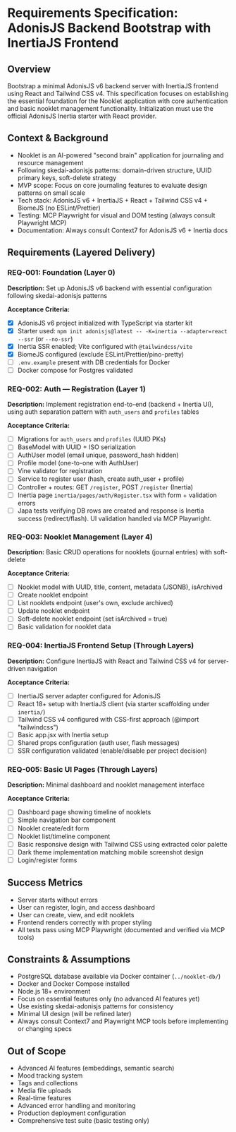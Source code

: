 # Requirements Specification: AdonisJS Backend Bootstrap with InertiaJS Frontend

## Overview
Bootstrap a minimal AdonisJS v6 backend server with InertiaJS frontend using React and Tailwind CSS v4. This specification focuses on establishing the essential foundation for the Nooklet application with core authentication and basic nooklet management functionality.
Initialization must use the official AdonisJS Inertia starter with React provider.

## Context & Background

- Nooklet is an AI-powered "second brain" application for journaling and resource management
- Following skedai-adonisjs patterns: domain-driven structure, UUID primary keys, soft-delete strategy
- MVP scope: Focus on core journaling features to evaluate design patterns on small scale
- Tech stack: AdonisJS v6 + InertiaJS + React + Tailwind CSS v4 + BiomeJS (no ESLint/Prettier)
- Testing: MCP Playwright for visual and DOM testing (always consult Playwright MCP)
- Documentation: Always consult Context7 for AdonisJS v6 + Inertia docs

## Requirements (Layered Delivery)

### REQ-001: Foundation (Layer 0)
**Description:** Set up AdonisJS v6 backend with essential configuration following skedai-adonisjs patterns

**Acceptance Criteria:**

- [x] AdonisJS v6 project initialized with TypeScript via starter kit
- [x] Starter used: `npm init adonisjs@latest -- -K=inertia --adapter=react --ssr` (or `--no-ssr`)
- [x] Inertia SSR enabled; Vite configured with `@tailwindcss/vite`
- [x] BiomeJS configured (exclude ESLint/Prettier/pino-pretty)
- [ ] `.env.example` present with DB credentials for Docker
- [ ] Docker compose for Postgres validated

### REQ-002: Auth — Registration (Layer 1)
**Description:** Implement registration end-to-end (backend + Inertia UI), using auth separation pattern with `auth_users` and `profiles` tables

**Acceptance Criteria:**

- [ ] Migrations for `auth_users` and `profiles` (UUID PKs)
- [ ] BaseModel with UUID + ISO serialization
- [ ] AuthUser model (email unique, password_hash hidden)
- [ ] Profile model (one-to-one with AuthUser)
- [ ] Vine validator for registration
- [ ] Service to register user (hash, create auth_user + profile)
- [ ] Controller + routes: GET `/register`, POST `/register` (Inertia)
- [ ] Inertia page `inertia/pages/auth/Register.tsx` with form + validation errors
- [ ] Japa tests verifying DB rows are created and response is Inertia success (redirect/flash). UI validation handled via MCP Playwright.

### REQ-003: Nooklet Management (Layer 4)
**Description:** Basic CRUD operations for nooklets (journal entries) with soft-delete

**Acceptance Criteria:**

- [ ] Nooklet model with UUID, title, content, metadata (JSONB), isArchived
- [ ] Create nooklet endpoint
- [ ] List nooklets endpoint (user's own, exclude archived)
- [ ] Update nooklet endpoint
- [ ] Soft-delete nooklet endpoint (set isArchived = true)
- [ ] Basic validation for nooklet data

### REQ-004: InertiaJS Frontend Setup (Through Layers)
**Description:** Configure InertiaJS with React and Tailwind CSS v4 for server-driven navigation

**Acceptance Criteria:**

- [ ] InertiaJS server adapter configured for AdonisJS
- [ ] React 18+ setup with InertiaJS client (via starter scaffolding under `inertia/`)
- [ ] Tailwind CSS v4 configured with CSS-first approach (@import "tailwindcss")
- [ ] Basic app.jsx with Inertia setup
- [ ] Shared props configuration (auth user, flash messages)
- [ ] SSR configuration validated (enable/disable per project decision)

### REQ-005: Basic UI Pages (Through Layers)
**Description:** Minimal dashboard and nooklet management interface

**Acceptance Criteria:**

- [ ] Dashboard page showing timeline of nooklets
- [ ] Simple navigation bar component
- [ ] Nooklet create/edit form
- [ ] Nooklet list/timeline component
- [ ] Basic responsive design with Tailwind CSS using extracted color palette
- [ ] Dark theme implementation matching mobile screenshot design
- [ ] Login/register forms

## Success Metrics

- Server starts without errors
- User can register, login, and access dashboard
- User can create, view, and edit nooklets
- Frontend renders correctly with proper styling
- All tests pass using MCP Playwright (documented and verified via MCP tools)

## Constraints & Assumptions

- PostgreSQL database available via Docker container (`../nooklet-db/`)
- Docker and Docker Compose installed
- Node.js 18+ environment
- Focus on essential features only (no advanced AI features yet)
- Use existing skedai-adonisjs patterns for consistency
- Minimal UI design (will be refined later)
- Always consult Context7 and Playwright MCP tools before implementing or changing specs

## Out of Scope

- Advanced AI features (embeddings, semantic search)
- Mood tracking system
- Tags and collections
- Media file uploads
- Real-time features
- Advanced error handling and monitoring
- Production deployment configuration
- Comprehensive test suite (basic testing only)
